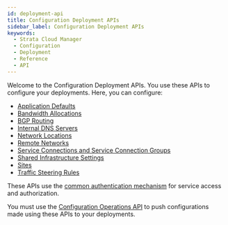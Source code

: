 ```yaml
---
id: deployment-api
title: Configuration Deployment APIs
sidebar_label: Configuration Deployment APIs
keywords:
  - Strata Cloud Manager
  - Configuration
  - Deployment
  - Reference
  - API
---
```


Welcome to the Configuration Deployment APIs. You use these APIs to configure your deployments.
Here, you can configure:

* [Application Defaults](/scm/api/config/deployment/create-application-defaults/)
* [Bandwidth Allocations](https://docs.paloaltonetworks.com/prisma-access/administration/prisma-access-remote-networks/allocate-remote-network-bandwidth)
* [BGP Routing](https://docs.paloaltonetworks.com/ngfw/administration/set-up-firewalls/routing-and-interfaces/configure-routing-profiles/configure-a-bgp-filtering-profile)
* [Internal DNS Servers](https://docs.paloaltonetworks.com/prisma-access/administration/prisma-access-setup/dns-for-prisma-access)
* [Network Locations](https://docs.paloaltonetworks.com/prisma/prisma-access/3-2/prisma-access-panorama-admin/prepare-the-prisma-access-infrastructure/list-of-prisma-access-locations)
* [Remote Networks](https://docs.paloaltonetworks.com/prisma-access/administration/prisma-access-remote-networks)
* [Service Connections and Service Connection Groups](https://docs.paloaltonetworks.com/prisma-access/administration/prisma-access-service-connections/configure-a-service-connection)
* [Shared Infrastructure Settings](https://docs.paloaltonetworks.com/prisma-access/administration/prisma-access-setup/configure-the-prisma-access-service-infrastructure)
* [Sites](/scm/api/config/deployment/list-sites/)
* [Traffic Steering Rules](https://docs.paloaltonetworks.com/prisma/prisma-access/3-2/prisma-access-panorama-admin/prisma-access-advanced-deployments/service-connection-advanced-deployments/use-traffic-forwarding-rules-with-service-connections/configure-traffic-steering)

These APIs use the [common authentication mechanism](/scm/docs/getstarted) for service access and authorization.

You must use the [Configuration Operations API](/scm/api/config/operations/operations-api) to push
configurations made using these APIs to your deployments.

